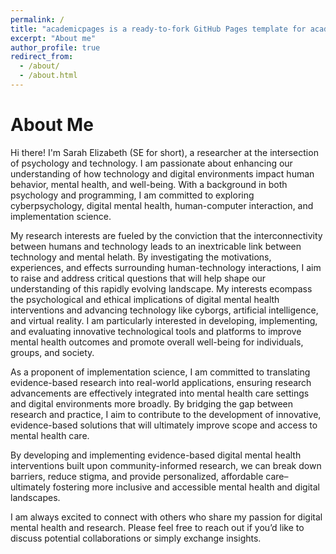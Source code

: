 ```yaml
---
permalink: /
title: "academicpages is a ready-to-fork GitHub Pages template for academic personal websites"
excerpt: "About me"
author_profile: true
redirect_from: 
  - /about/
  - /about.html
---
```


About Me
======
Hi there! I'm Sarah Elizabeth (SE for short), a researcher at the intersection of psychology and technology. I am passionate about enhancing our understanding of how technology and digital environments impact human behavior, mental health, and well-being. With a background in both psychology and programming, I am committed to exploring cyberpsychology, digital mental health, human-computer interaction, and implementation science.

My research interests are fueled by the conviction that the interconnectivity between humans and technology leads to an inextricable link between technology and mental helath. By investigating the motivations, experiences, and effects surrounding human-technology interactions, I aim to raise and address critical questions that will help shape our understanding of this rapidly evolving landscape. My interests ecompass the psychological and ethical implications of digital mental health interventions and advancing technology like cyborgs, artificial intelligence, and virtual reality. I am particularly interested in developing, implementing, and evaluating innovative technological tools and platforms to improve mental health outcomes and promote overall well-being for individuals, groups, and society. 

As a proponent of implementation science, I am committed to translating evidence-based research into real-world applications, ensuring research advancements are effectively integrated into mental health care settings and digital environments more broadly. By bridging the gap between research and practice, I aim to contribute to the development of innovative, evidence-based solutions that will ultimately improve scope and access to mental health care.

By developing and implementing evidence-based digital mental health interventions built upon community-informed research, we can break down barriers, reduce stigma, and provide personalized, affordable care– ultimately fostering more inclusive and accessible mental health and digital landscapes.

I am always excited to connect with others who share my passion for digital mental health and research. Please feel free to reach out if you’d like to discuss potential collaborations or simply exchange insights.
